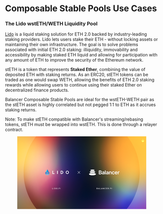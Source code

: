 # Composable Stable Pools Use Cases

### **The Lido wstETH/WETH Liquidity Pool**

[Lido](https://lido.fi/) is a liquid staking solution for ETH 2.0 backed by industry-leading staking providers. Lido lets users stake their ETH - without locking assets or maintaining their own infrastructure. The goal is to solve problems associated with initial ETH 2.0 staking: illiquidity, immovability and accessibility by making staked ETH liquid and allowing for participation with any amount of ETH to improve the security of the Ethereum network.

stETH is a token that represents **Staked Ether**, combining the value of deposited ETH with staking returns. As an ERC20, stETH tokens can be traded as one would swap WETH, allowing the benefits of ETH 2.0 staking rewards while allowing users to continue using their staked Ether on decentralized finance products.

Balancer Composable Stable Pools are ideal for the wstETH-WETH pair as the stETH asset is highly correlated but not pegged 1:1 to ETH as it accrues staking returns.

Note: To make stETH compatible with Balancer's streaming/rebasing tokens, stETH must be wrapped into wstETH. This is done through a relayer contract.

<figure><img src="../../../.gitbook/assets/Screenshot 2022-11-10 at 01.48.10.png" alt=""><figcaption></figcaption></figure>
